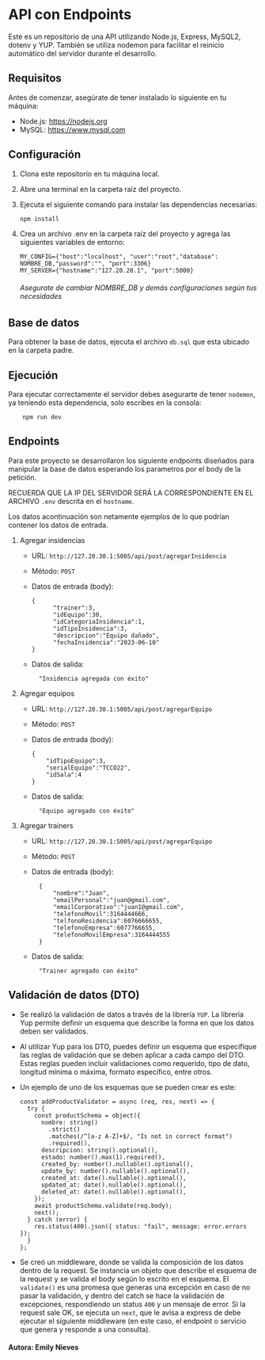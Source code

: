 # API con Endpoints

Este es un repositorio de una API utilizando Node.js, Express, MySQL2, dotenv y YUP. También se utiliza nodemon para facilitar el reinicio automático del servidor durante el desarrollo.

## Requisitos

Antes de comenzar, asegúrate de tener instalado lo siguiente en tu máquina:

- Node.js: https://nodejs.org
- MySQL: https://www.mysql.com

## Configuración

1.  Clona este repositorio en tu máquina local.
1.  Abre una terminal en la carpeta raíz del proyecto.
1.  Ejecuta el siguiente comando para instalar las dependencias necesarias:

        npm install

1.  Crea un archivo .env en la carpeta raíz del proyecto y agrega las siguientes variables de entorno:

        MY_CONFIG={"host":"localhost", "user":"root","database": NOMBRE_DB,"password":"", "port":3306}
        MY_SERVER={"hostname":"127.20.20.1", "port":5000}

    ###### Asegurate de cambiar NOMBRE_DB y demás configuraciones según tus necesidades

## Base de datos

Para obtener la base de datos, ejecuta el archivo `db.sql` que esta ubicado en la carpeta padre.

## Ejecución

Para ejecutar correctamente el servidor debes asegurarte de tener `nodemon`, ya teniendo esta dependencia, solo escribes en la consola:

        npm run dev

## Endpoints

Para este proyecto se desarrollaron los siguiente endpoints diseñados para manipular la base de datos esperando los parametros por el body de la petición.

RECUERDA QUE LA IP DEL SERVIDOR SERÁ LA CORRESPONDIENTE EN EL ARCHIVO `.env` descrita en el `hostname`.

Los datos acontinuación son netamente ejemplos de lo que podrían contener los datos de entrada.

1.  Agregar insidencias

    - URL: `http://127.20.30.1:5005/api/post/agregarInsidencia`
    - Método: `POST`
    - Datos de entrada (body):
      ```
      {
            "trainer":3,
            "idEquipo":30,
            "idCategoriaInsidencia":1,
            "idTipoInsidencia":3,
            "descripcion":"Equipo dañado",
            "fechaInsidencia":"2023-06-10"
      }
      ```
    - Datos de salida:

            "Insidencia agregada con éxito"

1.  Agregar equipos

    - URL: `http://127.20.30.1:5005/api/post/agregarEquipo`
    - Método: `POST`
    - Datos de entrada (body):
      ```
      {
          "idTipoEquipo":3,
          "serialEquipo":"TCCO22",
          "idSala":4
      }
      ```
    - Datos de salida:

            "Equipo agregado con éxito"

1.  Agregar trainers

    - URL: `http://127.20.30.1:5005/api/post/agregarEquipo`
    - Método: `POST`
    - Datos de entrada (body):

      ```
        {
            "nombre":"Juan",
            "emailPersonal":"juan@gmail.com",
            "emailCorporativo":"juan1@gmail.com",
            "telefonoMovil":3164444666,
            "telfonoResidencia":6076666655,
            "telefonoEmpresa":6077766655,
            "telefonoMovilEmpresa":3164444555
        }
      ```

    - Datos de salida:

            "Trainer agregado con éxito"

## Validación de datos (DTO)

- Se realizó la validación de datos a través de la librería `YUP`. La librería Yup permite definir un esquema que describe la forma en que los datos deben ser validados.

- Al utilizar Yup para los DTO, puedes definir un esquema que especifique las reglas de validación que se deben aplicar a cada campo del DTO. Estas reglas pueden incluir validaciones como requerido, tipo de dato, longitud mínima o máxima, formato específico, entre otros.

- Un ejemplo de uno de los esquemas que se pueden crear es este:

  ```
  const addProductValidator = async (req, res, next) => {
    try {
      const productSchema = object({
        nombre: string()
          .strict()
          .matches(/^[a-z A-Z]+$/, "Is not in correct format")
          .required(),
        descripcion: string().optional(),
        estado: number().max(1).required(),
        created_by: number().nullable().optional(),
        update_by: number().nullable().optional(),
        created_at: date().nullable().optional(),
        updated_at: date().nullable().optional(),
        deleted_at: date().nullable().optional(),
      });
      await productSchema.validate(req.body);
      next();
    } catch (error) {
      res.status(400).json({ status: "fail", message: error.errors });
    }
  };
  ```

- Se creó un middleware, donde se valida la composición de los datos dentro de la request. Se instancia un objeto que describe el esquema de la request y se valida el body según lo escrito en el esquema. El `validate()` es una promesa que generas una excepción en caso de no pasar la validación, y dentro del catch se hace la validación de excepciones, respondiendo un status `400` y un mensaje de error. Si la request sale OK, se ejecuta un `next`, que le avisa a express de debe ejecutar el siguiente middleware (en este caso, el endpoint o servicio que genera y responde a una consulta).

#### Autora: Emily Nieves
